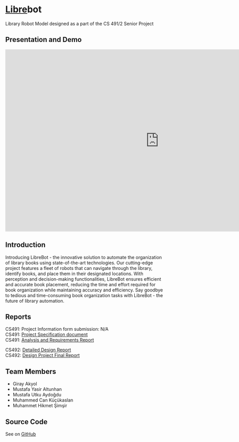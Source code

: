 # [Libre](https://en.wikipedia.org/wiki/Libre_software)bot
Library Robot Model designed as a part of the CS 491/2 Senior Project

## Presentation and Demo

<iframe src="https://docs.google.com/presentation/d/e/2PACX-1vRrCR3ctsifPbOciubfQTwrdFlYDklNofobFIMzmRN5lfSoPYdxfhstzerVa6nZ1hvC5vWiOjNJyr5V/embed?start=false&loop=false&delayms=5000" frameborder="0" width="960" height="569" allowfullscreen="true" mozallowfullscreen="true" webkitallowfullscreen="true"></iframe>

## Introduction
Introducing LibreBot - the innovative solution to automate the organization of library books using state-of-the-art technologies. Our cutting-edge project features a fleet of robots that can navigate through the library, identify books, and place them in their designated locations. With perception and decision-making functionalities, LibreBot ensures efficient and accurate book placement, reducing the time and effort required for book organization while maintaining accuracy and efficiency. Say goodbye to tedious and time-consuming book organization tasks with LibreBot - the future of library automation.


## Reports
CS491: Project Information form submission: N/A \
CS491: [Project Specification document](./reports/T2325_Project_Specification_Document.pdf) \
CS491: [Analysis and Requirements Report](./reports/T2325_Analysis_Requirements_Report.pdf)  

CS492: [Detailed Design Report](./reports/T2325_Detail_Design_Document.pdf) \
CS492: [Design Project Final Report](./reports/T2325_FinalReport.pdf)


## Team Members
* Giray           Akyol
* Mustafa  Yasir  Altunhan
* Mustafa  Utku   Aydoğdu
* Muhammed Can    Küçükaslan
* Muhammet Hikmet Şimşir

## Source Code
See on [GitHub](https://github.com/Fall22CS491/LibreBot)
